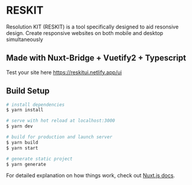 # RESKIT

Resolution KIT (RESKIT) is a tool specifically designed to aid resonsive design.
Create responsive websites on both mobile and desktop simultaneously

## Made with Nuxt-Bridge + Vuetify2 + Typescript

Test your site here https://reskitui.netlify.app/ui

## Build Setup

```bash
# install dependencies
$ yarn install

# serve with hot reload at localhost:3000
$ yarn dev

# build for production and launch server
$ yarn build
$ yarn start

# generate static project
$ yarn generate
```

For detailed explanation on how things work, check out [Nuxt.js docs](https://nuxtjs.org).
